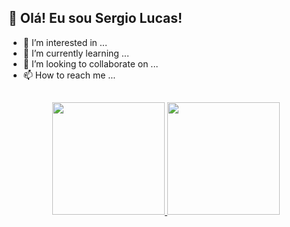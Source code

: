 
## 👋 Olá! Eu sou Sergio Lucas!
- 👀 I’m interested in ...
- 🌱 I’m currently learning ...
- 💞️ I’m looking to collaborate on ...
- 📫 How to reach me ...
##
<div align="center">
  <a href="https://github.com/osergiolucas">
  <img height="180em" src="https://github-readme-stats.vercel.app/api?username=osergiolucas&show_icons=true&theme=midnight-purple&include_all_commits=true&count_private=true"/>
  <img height="180em" src="https://github-readme-stats.vercel.app/api/top-langs/?username=osergiolucas&layout=compact&langs_count=7&theme=midnight-purple"/>
</div>
